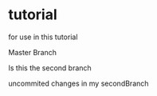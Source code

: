 # tutorial
for use in this tutorial

Master Branch

Is this the second branch

uncommited changes in my secondBranch
